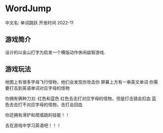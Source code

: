 # WordJump
中文名: 单词跳跃
开发时间 2022-11
## 游戏简介
设计的以金山打字为启发一个横版动作休闲益智游戏.
## 游戏玩法
地图上有很多字母飞行怪物，他们会发现你攻击你
屏幕上方有一串英文单词
你需要打击到英语单词对应字母的怪物

你拥有俩种刀刃: 红色和蓝色
红色去击打对应字母的怪物，但是打击错会扣血
蓝色去击打不对应字母的怪物，击打会回血

你还拥有滑铲和爬墙跳的技能！！

去在游戏中学习英语吧！！！
